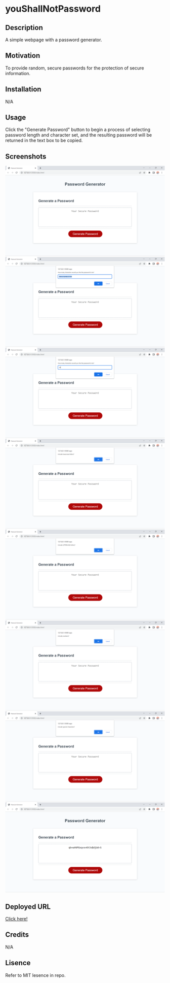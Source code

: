 # youShallNotPassword

## Description
A simple webpage with a password generator.

## Motivation
To provide random, secure passwords for the protection of secure information.

## Installation
N/A

## Usage
Click the "Generate Password" button to begin a process of selecting password length and character set, and the resulting password will be returned in the text box to be copied.

## Screenshots
<img src="./images/passgen_scrsht_083022_1.png" alt="Initial appearance of the Password Generator webpage."></img>
<img src="./images/passgen_scrsht_083022_2.png" alt="First prompt asking for desired password character length."></img>
<img src="./images/passgen_scrsht_083022_3.png" alt="Entering user selection, in this case 24 characters."></img>
<img src="./images/passgen_scrsht_083022_4.png" alt="Second prompt asking if lowercase letters are desired."></img>
<img src="./images/passgen_scrsht_083022_5.png" alt="Third prompt asking if uppercase letters are desired."></img>
<img src="./images/passgen_scrsht_083022_6.png" alt="Fourth prompt asking if numbers are desired."></img>
<img src="./images/passgen_scrsht_083022_7.png" alt="Fifth prompt asking if special characters are desired."></img>
<img src="./images/passgen_scrsht_083022_8.png" alt="The generated password is displayed in the text box."></img>

## Deployed URL
<a href="https://dberry38.github.io/youShallNotPassword/" target="_blank">Click here!</a>

## Credits
N/A

## Lisence
Refer to MIT lesence in repo.